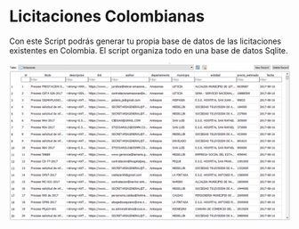 # Licitaciones Colombianas

Con este Script podrás generar tu propia base de datos de las licitaciones existentes en Colombia. 
El script organiza todo en una base de datos Sqlite. 

![Ejemplo Database](https://github.com/MikeSoft/obtener_licitaciones_colombia/blob/master/dbexample.png?raw=true)